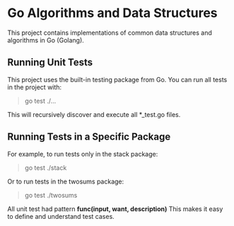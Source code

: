# Go Algorithms and Data Structures

This project contains implementations of common data structures and algorithms in Go (Golang).

## Running Unit Tests

This project uses the built-in testing package from Go.
You can run all tests in the project with:

> go test ./...

This will recursively discover and execute all *_test.go files.

## Running Tests in a Specific Package

For example, to run tests only in the stack package:

> go test ./stack

Or to run tests in the twosums package:

> go test ./twosums

All unit test had pattern **func(input, want, description)** This makes it easy to define and understand test cases.